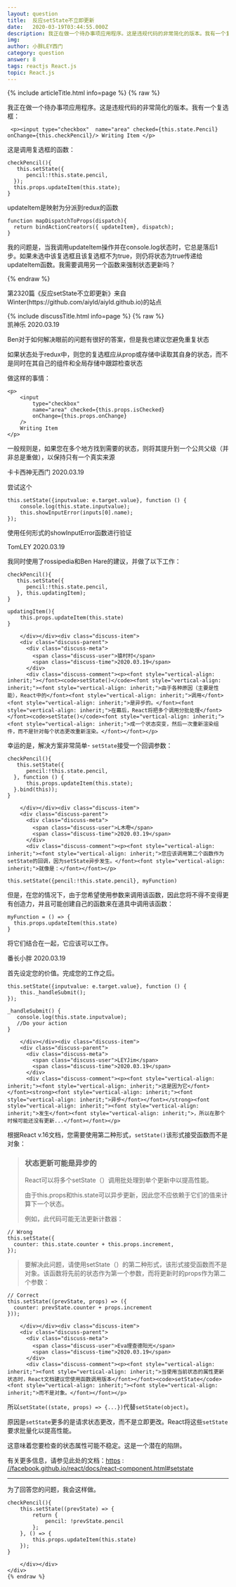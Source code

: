 ```yaml
---
layout: question
title:  反应setState不立即更新
date:   2020-03-19T03:44:55.000Z
description: 我正在做一个待办事项应用程序。这是违规代码的非常简化的版本。我有一个复选框： <p><input type="checkbox"  name="are...
img: 
author: 小胖LEY西门
category: question
answer: 8
tags: reactjs React.js
topic: React.js
---
```

<div class="article-root">
  <div class="article">
    {% include articleTitle.html info=page %}
    {% raw %}
    <div class="article-content"><p><font style="vertical-align: inherit;"><font style="vertical-align: inherit;">我正在做一个待办事项应用程序。</font><font style="vertical-align: inherit;">这是违规代码的非常简化的版本。</font><font style="vertical-align: inherit;">我有一个复选框：</font></font></p>

<pre><code> &lt;p&gt;&lt;input type="checkbox"  name="area" checked={this.state.Pencil}   onChange={this.checkPencil}/&gt; Writing Item &lt;/p&gt;
</code></pre>

<p><font style="vertical-align: inherit;"><font style="vertical-align: inherit;">这是调用复选框的函数：</font></font></p>

<pre><code>checkPencil(){<font></font>
   this.setState({<font></font>
      pencil:!this.state.pencil,<font></font>
  }); <font></font>
  this.props.updateItem(this.state);<font></font>
}<font></font>
</code></pre>

<p><font style="vertical-align: inherit;"><font style="vertical-align: inherit;">updateItem是映射为分派到redux的函数</font></font></p>

<pre><code>function mapDispatchToProps(dispatch){<font></font>
  return bindActionCreators({ updateItem}, dispatch);<font></font>
}<font></font>
</code></pre>

<p><font style="vertical-align: inherit;"><font style="vertical-align: inherit;">我的问题是，当我调用updateItem操作并在console.log状态时，它总是落后1步。</font><font style="vertical-align: inherit;">如果未选中该复选框且该复选框不为true，则仍将状态为true传递给updateItem函数。</font><font style="vertical-align: inherit;">我需要调用另一个函数来强制状态更新吗？</font></font></p></div>
    {% endraw %}
  </div>
  <p class="winter_mark">第2320篇《反应setState不立即更新》来自Winter(https://github.com/aiyld/aiyld.github.io)的站点</p>
  <div class="discuss-wrapper">
    {% include discussTitle.html info=page %}
    {% raw %}
    <div class="discuss-list">
    <div class="discuss-item">
        <div class="discuss-parent">
          <div class="discuss-meta">
            <span class="discuss-user">凯神乐</span>
            <span class="discuss-time">2020.03.19</span>
          </div>
          <div class="discuss-comment"><p><font style="vertical-align: inherit;"><font style="vertical-align: inherit;">Ben对于如何解决眼前的问题有很好的答案，但是我也建议您避免重复状态  </font></font></p>

<p><font style="vertical-align: inherit;"><font style="vertical-align: inherit;">如果状态处于redux中，则您的复选框应从prop或存储中读取其自身的状态，而不是同时在其自己的组件和全局存储中跟踪检查状态</font></font></p>

<p><font style="vertical-align: inherit;"><font style="vertical-align: inherit;">做这样的事情：</font></font></p>

<pre><code>&lt;p&gt;<font></font>
    &lt;input<font></font>
        type="checkbox"<font></font>
        name="area" checked={this.props.isChecked}<font></font>
        onChange={this.props.onChange}<font></font>
    /&gt;<font></font>
    Writing Item<font></font>
&lt;/p&gt;<font></font>
</code></pre>

<p><font style="vertical-align: inherit;"><font style="vertical-align: inherit;">一般规则是，如果您在多个地方找到需要的状态，则将其提升到一个公共父级（并非总是重做），以保持只有一个真实来源</font></font></p></div>
        </div></div><div class="discuss-item">
        <div class="discuss-parent">
          <div class="discuss-meta">
            <span class="discuss-user">卡卡西神无西门</span>
            <span class="discuss-time">2020.03.19</span>
          </div>
          <div class="discuss-comment"><p><font style="vertical-align: inherit;"><font style="vertical-align: inherit;">尝试这个  </font></font></p>

<pre><code>this.setState({inputvalue: e.target.value}, function () {<font></font>
    console.log(this.state.inputvalue);<font></font>
    this.showInputError(inputs[0].name);<font></font>
}); <font></font>
</code></pre>

<p><font style="vertical-align: inherit;"><font style="vertical-align: inherit;">使用任何形式的showInputError函数进行验证</font></font></p></div>
        </div></div><div class="discuss-item">
        <div class="discuss-parent">
          <div class="discuss-meta">
            <span class="discuss-user">TomLEY</span>
            <span class="discuss-time">2020.03.19</span>
          </div>
          <div class="discuss-comment"><p><font style="vertical-align: inherit;"><font style="vertical-align: inherit;">我同时使用了rossipedia和Ben Hare的建议，并做了以下工作： </font></font></p>

<pre><code>checkPencil(){<font></font>
   this.setState({<font></font>
      pencil:!this.state.pencil,<font></font>
   }, this.updatingItem); <font></font>
}<font></font>
<font></font>
updatingItem(){<font></font>
    this.props.updateItem(this.state)<font></font>
}<font></font>
</code></pre></div>
        </div></div><div class="discuss-item">
        <div class="discuss-parent">
          <div class="discuss-meta">
            <span class="discuss-user">猿村村</span>
            <span class="discuss-time">2020.03.19</span>
          </div>
          <div class="discuss-comment"><p><font style="vertical-align: inherit;"></font><code>setState()</code><font style="vertical-align: inherit;"><font style="vertical-align: inherit;">由于各种原因（主要是性能），React中的</font><font style="vertical-align: inherit;">调用</font><font style="vertical-align: inherit;">是异步的。</font><font style="vertical-align: inherit;">在幕后，React将把多个调用分批处理</font></font><code>setState()</code><font style="vertical-align: inherit;"><font style="vertical-align: inherit;">成一个状态突变，然后一次重新渲染组件，而不是针对每个状态更改重新渲染。</font></font></p>

<p><font style="vertical-align: inherit;"><font style="vertical-align: inherit;">幸运的是，解决方案非常简单- </font></font><code>setState</code><font style="vertical-align: inherit;"><font style="vertical-align: inherit;">接受一个回调参数：</font></font></p>

<pre class="lang-js prettyprint-override"><code>checkPencil(){<font></font>
   this.setState({<font></font>
      pencil:!this.state.pencil,<font></font>
  }, function () {<font></font>
      this.props.updateItem(this.state);<font></font>
  }.bind(this));<font></font>
}<font></font>
</code></pre></div>
        </div></div><div class="discuss-item">
        <div class="discuss-parent">
          <div class="discuss-meta">
            <span class="discuss-user">L木嘢</span>
            <span class="discuss-time">2020.03.19</span>
          </div>
          <div class="discuss-comment"><p><font style="vertical-align: inherit;"><font style="vertical-align: inherit;">您应该调用第二个函数作为setState的回调，因为setState异步发生。</font><font style="vertical-align: inherit;">就像是：</font></font></p>

<pre><code>this.setState({pencil:!this.state.pencil}, myFunction)
</code></pre>

<p><font style="vertical-align: inherit;"><font style="vertical-align: inherit;">但是，在您的情况下，由于您希望使用参数来调用该函数，因此您将不得不变得更有创造力，并且可能创建自己的函数来在道具中调用该函数：</font></font></p>

<pre><code>myFunction = () =&gt; {<font></font>
  this.props.updateItem(this.state)<font></font>
}<font></font>
</code></pre>

<p><font style="vertical-align: inherit;"><font style="vertical-align: inherit;">将它们结合在一起，它应该可以工作。</font></font></p></div>
        </div></div><div class="discuss-item">
        <div class="discuss-parent">
          <div class="discuss-meta">
            <span class="discuss-user">番长小胖</span>
            <span class="discuss-time">2020.03.19</span>
          </div>
          <div class="discuss-comment"><p><font style="vertical-align: inherit;"><font style="vertical-align: inherit;">首先设定您的价值。</font><font style="vertical-align: inherit;">完成您的工作之后。</font></font></p>

<pre><code>this.setState({inputvalue: e.target.value}, function () {<font></font>
    this._handleSubmit();<font></font>
}); <font></font>
<font></font>
_handleSubmit() {<font></font>
   console.log(this.state.inputvalue);<font></font>
   //Do your action<font></font>
}<font></font>
</code></pre></div>
        </div></div><div class="discuss-item">
        <div class="discuss-parent">
          <div class="discuss-meta">
            <span class="discuss-user">LEYJim</span>
            <span class="discuss-time">2020.03.19</span>
          </div>
          <div class="discuss-comment"><p><font style="vertical-align: inherit;"><font style="vertical-align: inherit;">这是因为它</font></font><strong><font style="vertical-align: inherit;"><font style="vertical-align: inherit;">异步</font></font></strong><font style="vertical-align: inherit;"><font style="vertical-align: inherit;">发生</font><font style="vertical-align: inherit;">，所以在那个时候可能还没有更新...</font></font></p>

<p><font style="vertical-align: inherit;"><font style="vertical-align: inherit;">根据React v.16文档，您需要使用第二种形式，</font></font><code>setState()</code><font style="vertical-align: inherit;"><font style="vertical-align: inherit;">该</font><font style="vertical-align: inherit;">形式</font><font style="vertical-align: inherit;">接受函数而不是对象：</font></font></p>

<blockquote>
  <h3><font style="vertical-align: inherit;"><font style="vertical-align: inherit;">状态更新可能是异步的</font></font></h3>
  
  <p><font style="vertical-align: inherit;"><font style="vertical-align: inherit;">React可以将多个setState（）调用批处理到单个更新中以提高性能。</font></font></p>
  
  <p><font style="vertical-align: inherit;"><font style="vertical-align: inherit;">由于this.props和this.state可以异步更新，因此您不应依赖于它们的值来计算下一个状态。</font></font></p>
  
  <p><font style="vertical-align: inherit;"><font style="vertical-align: inherit;">例如，此代码可能无法更新计数器：</font></font></p>
</blockquote>

<pre><code>// Wrong<font></font>
this.setState({<font></font>
  counter: this.state.counter + this.props.increment,<font></font>
});<font></font>
</code></pre>

<blockquote>
  <p><font style="vertical-align: inherit;"><font style="vertical-align: inherit;">要解决此问题，请使用setState（）的第二种形式，该形式接受函数而不是对象。</font><font style="vertical-align: inherit;">该函数将先前的状态作为第一个参数，而将更新时的props作为第二个参数：</font></font></p>
</blockquote>

<pre><code>// Correct<font></font>
this.setState((prevState, props) =&gt; ({<font></font>
  counter: prevState.counter + props.increment<font></font>
}));<font></font>
</code></pre></div>
        </div></div><div class="discuss-item">
        <div class="discuss-parent">
          <div class="discuss-meta">
            <span class="discuss-user">Eva理查德阳光</span>
            <span class="discuss-time">2020.03.19</span>
          </div>
          <div class="discuss-comment"><p><font style="vertical-align: inherit;"><font style="vertical-align: inherit;">当使用当前状态的属性更新状态时，React文档建议您使用函数调用版本</font></font><code>setState</code><font style="vertical-align: inherit;"><font style="vertical-align: inherit;">而不是对象。</font></font></p>

<p><font style="vertical-align: inherit;"><font style="vertical-align: inherit;">所以</font></font><code>setState((state, props) =&gt; {...})</code><font style="vertical-align: inherit;"><font style="vertical-align: inherit;">代替</font></font><code>setState(object)</code><font style="vertical-align: inherit;"><font style="vertical-align: inherit;">。</font></font></p>

<p><font style="vertical-align: inherit;"><font style="vertical-align: inherit;">原因是</font></font><code>setState</code><font style="vertical-align: inherit;"><font style="vertical-align: inherit;">更多的是请求状态更改，而不是立即更改。</font><font style="vertical-align: inherit;">React将这些</font></font><code>setState</code><font style="vertical-align: inherit;"><font style="vertical-align: inherit;">要求</font><font style="vertical-align: inherit;">批量化</font><font style="vertical-align: inherit;">以提高性能。</font></font></p>

<p><font style="vertical-align: inherit;"><font style="vertical-align: inherit;">这意味着您要检查的状态属性可能不稳定。</font><font style="vertical-align: inherit;">这是一个潜在的陷阱。</font></font></p>

<p><font style="vertical-align: inherit;"><font style="vertical-align: inherit;">有关更多信息，请参见此处的文档：</font><a href="https://facebook.github.io/react/docs/react-component.html#setstate" rel="noreferrer"><font style="vertical-align: inherit;">https</font></a><font style="vertical-align: inherit;"> : </font></font><a href="https://facebook.github.io/react/docs/react-component.html#setstate" rel="noreferrer"><font style="vertical-align: inherit;"><font style="vertical-align: inherit;">//facebook.github.io/react/docs/react-component.html#setstate</font></font></a></p>

<hr>

<p><font style="vertical-align: inherit;"><font style="vertical-align: inherit;">为了回答您的问题，我会这样做。  </font></font></p>

<pre><code>checkPencil(){<font></font>
    this.setState((prevState) =&gt; {<font></font>
        return {<font></font>
            pencil: !prevState.pencil<font></font>
        };<font></font>
    }, () =&gt; {<font></font>
        this.props.updateItem(this.state)<font></font>
    });<font></font>
}<font></font>
</code></pre></div>
        </div></div>
    </div>
    {% endraw %}
  </div>
<div>
